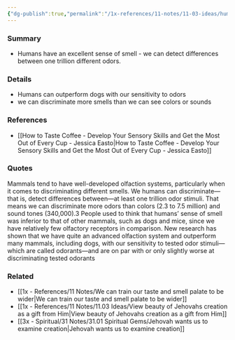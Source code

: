 ```yaml
---
{"dg-publish":true,"permalink":"/1x-references/11-notes/11-03-ideas/humans-can-discriminate-between-1-trillion-smells/","title":"Humans can discriminate between 1 trillion smells","dgShowBacklinks":false}
---
```



### Summary
- Humans have an excellent sense of smell - we can detect differences between one trillion different odors.

### Details
- Humans can outperform dogs with our sensitivity to odors
- we can discriminate more smells than we can see colors or sounds

### References
- [[How to Taste Coffee - Develop Your Sensory Skills and Get the Most Out of Every Cup - Jessica Easto\|How to Taste Coffee - Develop Your Sensory Skills and Get the Most Out of Every Cup - Jessica Easto]]

### Quotes
Mammals tend to have well-developed olfaction systems, particularly when it comes to
discriminating different smells. We humans can discriminate—that is, detect differences between—at least one trillion odor stimuli. That means we can discriminate more odors than colors (2.3 to 7.5 million) and sound tones (340,000).3 People used to think that humans’ sense of smell was inferior to that of other mammals, such as dogs and mice, since we have relatively few olfactory receptors in comparison. New research has shown that we have quite an advanced olfaction system and outperform many mammals, including dogs, with our sensitivity to tested odor stimuli—which are called odorants—and are on par with or only slightly worse at discriminating tested odorants

### Related
- [[1x - References/11 Notes/We can train our taste and smell palate to be wider\|We can train our taste and smell palate to be wider]]
- [[1x - References/11 Notes/11.03 Ideas/View beauty of Jehovahs creation as a gift from Him\|View beauty of Jehovahs creation as a gift from Him]]
- [[3x - Spiritual/31 Notes/31.01 Spiritual Gems/Jehovah wants us to examine creation\|Jehovah wants us to examine creation]]